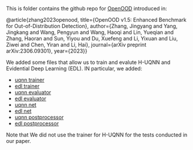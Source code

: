 This is folder contains the github repo for [OpenOOD](https://github.com/Jingkang50/OpenOOD/tree/a485cbb49d692b5f88e38b5ae2b68331f277b9ea) introduced in:

@article{zhang2023openood,
  title={OpenOOD v1.5: Enhanced Benchmark for Out-of-Distribution Detection},
  author={Zhang, Jingyang and Yang, Jingkang and Wang, Pengyun and Wang, Haoqi and Lin, Yueqian and Zhang, Haoran and Sun, Yiyou and Du, Xuefeng and Li, Yixuan and Liu, Ziwei and Chen, Yiran and Li, Hai},
  journal={arXiv preprint arXiv:2306.09301},
  year={2023}}

We added some files that allow us to train and evalute H-UQNN and Evidential Deep Learning (EDL).
IN particular, we added: 
- [uqnn trainer](https://github.com/jwiggerthale/H-UQNN/blob/main/Classification/openood/trainers/uqnn_trainer.py)
- [edl trainer](https://github.com/jwiggerthale/H-UQNN/blob/main/Classification/openood/trainers/edl_trainer.py)
- [uqnn evaluator](https://github.com/jwiggerthale/H-UQNN/blob/main/Classification/openood/evaluators/uqnn_evaluator.py)
- [edl evaluator](https://github.com/jwiggerthale/H-UQNN/blob/main/Classification/openood/evaluators/edl_evaluator.py)
- [uqnn net](https://github.com/jwiggerthale/H-UQNN/blob/main/Classification/openood/networks/uqnn_net.py)
- [edl net](https://github.com/jwiggerthale/H-UQNN/blob/main/Classification/openood/networks/edl_net.py)
- [uqnn postprocessor](https://github.com/jwiggerthale/H-UQNN/blob/main/Classification/openood/postprocessors/UQNNPostprocessor.py)
- [edl postprocessor](https://github.com/jwiggerthale/H-UQNN/blob/main/Classification/openood/postprocessor/edl_postprocessor.py)




Note that We did not use the trainer for H-UQNN for the tests conducted in our paper. 
